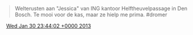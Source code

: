 > Welterusten aan "Jessica" van ING kantoor Helftheuvelpassage in Den Bosch\. Te mooi voor de kas, maar ze hielp me prima\. \#dromer

<img src="../../media/tweet.ico" width="12" /> [Wed Jan 30 23:44:02 +0000 2013](https://twitter.com/DromerDenker/status/296765746149732354)